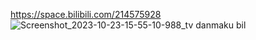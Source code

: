 https://space.bilibili.com/214575928
![Screenshot_2023-10-23-15-55-10-988_tv danmaku bil](https://github.com/cancundeyingzi/fursuit/assets/73635883/e638f51c-2faa-4c5b-b4cd-fdb2559b88b6)
